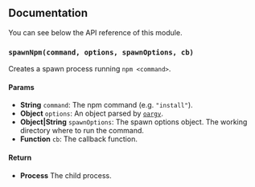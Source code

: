 ## Documentation

You can see below the API reference of this module.

### `spawnNpm(command, options, spawnOptions, cb)`
Creates a spawn process running `npm <command>`.

#### Params

- **String** `command`: The npm command (e.g. `"install"`).
- **Object** `options`: An object parsed by [`oargv`](https://github.com/IonicaBizau/node-oargv).
- **Object|String** `spawnOptions`: The spawn options object. The working directory where to run the command.
- **Function** `cb`: The callback function.

#### Return
- **Process** The child process.

